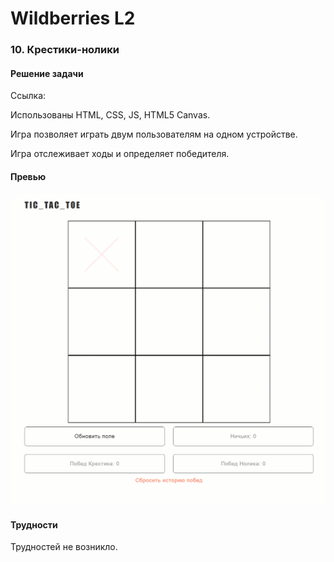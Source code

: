 # Wildberries L2

### 10. Крестики-нолики

#### Решение задачи

Ссылка:

Использованы HTML, CSS, JS, HTML5 Canvas.

Игра позволяет играть двум пользователям на одном устройстве.

<!-- Отображается, чей сейчас ход. -->

Игра отслеживает ходы и определяет победителя.

<!-- Есть счетчик побед, который можно сбросить вручную. -->

<!-- Текущий прогресс игры сохраняется в localStorage. -->

#### Превью

![Крестики нолики](./readme_gif.gif)

#### Трудности

Трудностей не возникло.
